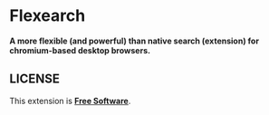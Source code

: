 # Flexearch

**A more flexible (and powerful) than native search (extension) for chromium-based desktop browsers.**

## LICENSE
This extension is [**Free Software**](./LICENSE).
